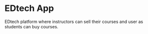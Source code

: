 # EDtech App
 EDtech platform where instructors can sell their courses and user as students can buy courses.  

